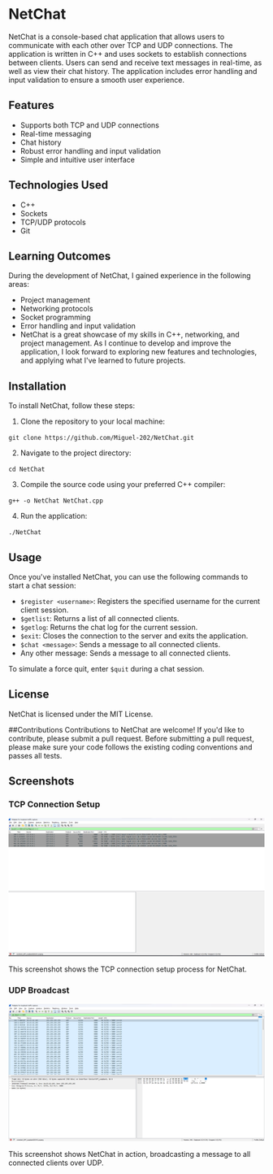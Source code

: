 # NetChat
NetChat is a console-based chat application that allows users to communicate with each other over TCP and UDP connections. The application is written in C++ and uses sockets to establish connections between clients. Users can send and receive text messages in real-time, as well as view their chat history. The application includes error handling and input validation to ensure a smooth user experience.


## Features
- Supports both TCP and UDP connections
- Real-time messaging
- Chat history
- Robust error handling and input validation
- Simple and intuitive user interface
## Technologies Used
- C++
- Sockets
- TCP/UDP protocols
- Git
## Learning Outcomes
During the development of NetChat, I gained experience in the following areas:

- Project management
- Networking protocols
- Socket programming
- Error handling and input validation
- NetChat is a great showcase of my skills in C++, networking, and project management. As I continue to develop and improve the application, I look forward to exploring new features and technologies, and applying what I've learned to future projects.

## Installation
To install NetChat, follow these steps:

1. Clone the repository to your local machine:

`git clone https://github.com/Miguel-202/NetChat.git`

2. Navigate to the project directory:

`cd NetChat`

3. Compile the source code using your preferred C++ compiler:

`g++ -o NetChat NetChat.cpp`

4. Run the application:

`./NetChat`
## Usage
Once you've installed NetChat, you can use the following commands to start a chat session:

- `$register <username>`: Registers the specified username for the current client session.
- `$getlist`: Returns a list of all connected clients.
- `$getlog`: Returns the chat log for the current session.
- `$exit`: Closes the connection to the server and exits the application.
- `$chat <message>`: Sends a message to all connected clients.
- Any other message: Sends a message to all connected clients.

To simulate a force quit, enter `$quit` during a chat session.
## License
NetChat is licensed under the MIT License.

##Contributions
Contributions to NetChat are welcome! If you'd like to contribute, please submit a pull request. Before submitting a pull request, please make sure your code follows the existing coding conventions and passes all tests.

## Screenshots

### TCP Connection Setup

![TCP Connection Setup Screenshot](/TCP_ConnectionSetup_Screenshot.png)

This screenshot shows the TCP connection setup process for NetChat.

### UDP Broadcast

![UDP Broadcast Screenshot](/UDP_Broadcast_Screenshot.png)

This screenshot shows NetChat in action, broadcasting a message to all connected clients over UDP.
